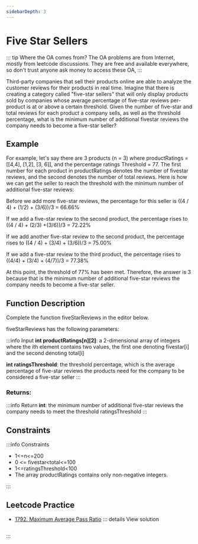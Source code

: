 ```yaml
---
sidebarDepth: 3
---
```

# Five Star Sellers


::: tip Where the OA comes from?
The OA problems are from Internet, mostly from leetcode discussions. They are free and available everywhere, so don't trust anyone ask money to access these OA,
:::

Third-party companies that sell their products online are able to analyze the customer reviews for their products in real time. Imagine that there is creating a category called "five-star sellers" that will only display products sold by companies whose average percentage of five-star reviews per-product is at or above a certain threshold. Given the number of five-star and total reviews for each product a company sells, as well as the threshold percentage, what is the minimum number of additional fivestar reviews the company needs to become a five-star seller?
## Example
For example, let's say there are 3 products (n = 3) where productRatings = [[4,4], [1,2], [3, 6]], and the percentage ratings Threshold = 77. The first number for each product in productRatings denotes the number of fivestar reviews, and the second denotes the number of total reviews. Here is how we can get the seller to reach the threshold with the minimum number of additional five-star reviews:

Before we add more five-star reviews, the percentage for this seller is ((4 / 4) + (1/2) + (3/6))/3 = 66.66%

If we add a five-star review to the second product, the percentage rises to ((4 / 4) + (2/3) +(3/6))/3 = 72.22%

If we add another five-star review to the second product, the percentage rises to ((4 / 4) + (3/4) + (3/6))/3 = 75.00%

If we add a five-star review to the third product, the percentage rises to ((4/4) + (3/4) + (4/7))/3 = 77.38%

At this point, the threshold of 77% has been met. Therefore, the answer is 3 because that is the minimum number of additional five-star reviews the company needs to become a five-star seller.

## Function Description
Complete the function fiveStarReviews in the editor below.

fiveStarReviews has the following parameters:

:::info Input
**int productRatings[n][2]**: a 2-dimensional array of integers where the ith element contains two values, the first one denoting fivestar[i] and the second denoting total[i]

**int ratingsThreshold**: the threshold percentage, which is the average percentage of five-star reviews the products need for the company to be considered a five-star seller
:::

### Returns:
:::info Return
**int**: the minimum number of additional five-star reviews the company needs to meet the threshold ratingsThreshold
:::
## Constraints
:::info Constraints
* 1<=n<=200
* 0 <= fivestar<total<=100
* 1<=ratingsThreshold<100
* The array productRatings contains only non-negative integers.

:::

## Leetcode Practice
* [1792. Maximum Average Pass Ratio](https://leetcode.com/problems/maximum-average-pass-ratio/)
::: details View solution

```go
```
:::